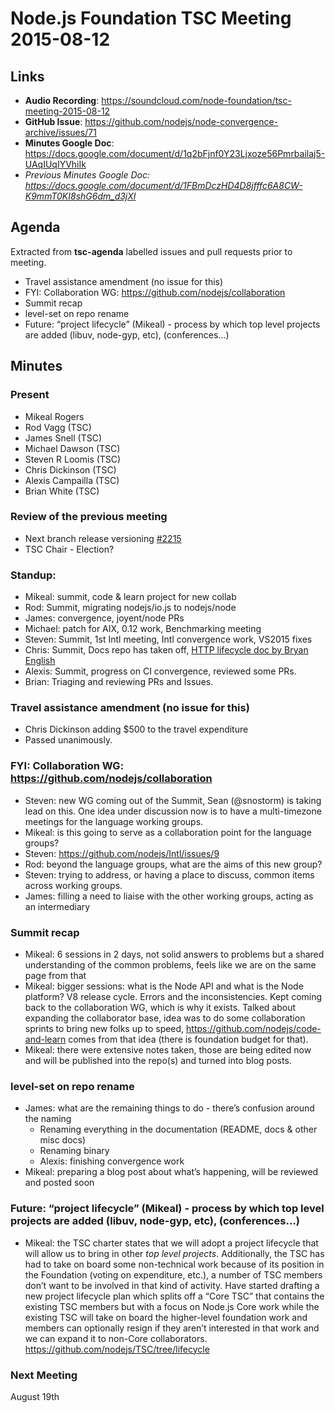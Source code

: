 # Node.js Foundation TSC Meeting 2015-08-12

## Links

* **Audio Recording**: <https://soundcloud.com/node-foundation/tsc-meeting-2015-08-12>
* **GitHub Issue**: <https://github.com/nodejs/node-convergence-archive/issues/71>
* **Minutes Google Doc**: <https://docs.google.com/document/d/1q2bFjnf0Y23Ljxoze56Pmrbailaj5-UAqIUqIYVhiIk>
* _Previous Minutes Google Doc: <https://docs.google.com/document/d/1FBmDczHD4D8jfffc6A8CW-K9mmT0KI8shG6dm_d3jXI>_

## Agenda

Extracted from **tsc-agenda** labelled issues and pull requests prior to meeting.

* Travel assistance amendment (no issue for this)
* FYI: Collaboration WG: <https://github.com/nodejs/collaboration>
* Summit recap
* level-set on repo rename
* Future: “project lifecycle” (Mikeal) - process by which top level projects are added (libuv, node-gyp, etc), (conferences…)

## Minutes

### Present

* Mikeal Rogers
* Rod Vagg (TSC)
* James Snell (TSC)
* Michael Dawson (TSC)
* Steven R Loomis (TSC)
* Chris Dickinson (TSC)
* Alexis Campailla (TSC)
* Brian White (TSC)

### Review of the previous meeting

* Next branch release versioning [#2215](https://github.com/nodejs/io.js/issues/2215)
* TSC Chair - Election?

### Standup:

* Mikeal: summit, code & learn project for new collab
* Rod: Summit, migrating nodejs/io.js to nodejs/node
* James: convergence, joyent/node PRs
* Michael: patch for AIX, 0.12 work, Benchmarking meeting
* Steven: Summit, 1st Intl meeting, Intl convergence work, VS2015 fixes
* Chris: Summit, Docs repo has taken off, [HTTP lifecycle doc by Bryan English](https://github.com/nodejs/docs/blob/master/src/guides/anatomy-of-an-http-transaction.md)
* Alexis: Summit, progress on CI convergence, reviewed some PRs.
* Brian: Triaging and reviewing PRs and Issues.

### Travel assistance amendment (no issue for this)

* Chris Dickinson adding $500 to the travel expenditure
* Passed unanimously.

### FYI: Collaboration WG: <https://github.com/nodejs/collaboration>

* Steven: new WG coming out of the Summit, Sean (@snostorm) is taking lead on this. One idea under discussion now is to have a multi-timezone meetings for the language working groups.
* Mikeal: is this going to serve as a collaboration point for the language groups?
* Steven: <https://github.com/nodejs/Intl/issues/9>
* Rod: beyond the language groups, what are the aims of this new group?
* Steven: trying to address, or having a place to discuss, common items across working groups.
* James: filling a need to liaise with the other working groups, acting as an intermediary

### Summit recap

* Mikeal: 6 sessions in 2 days, not solid answers to problems but a shared understanding of the common problems, feels like we are on the same page from that
* Mikeal: bigger sessions: what is the Node API and what is the Node platform? V8 release cycle. Errors and the inconsistencies. Kept coming back to the collaboration WG, which is why it exists. Talked about expanding the collaborator base, idea was to do some collaboration sprints to bring new folks up to speed, <https://github.com/nodejs/code-and-learn> comes from that idea (there is foundation budget for that).
* Mikeal: there were extensive notes taken, those are being edited now and will be published into the repo(s) and turned into blog posts.

### level-set on repo rename

* James: what are the remaining things to do - there’s confusion around the naming
  - Renaming everything in the documentation (README, docs & other misc docs)
  - Renaming binary
  - Alexis: finishing convergence work
* Mikeal: preparing a blog post about what’s happening, will be reviewed and posted soon

### Future: “project lifecycle” (Mikeal) - process by which top level projects are added (libuv, node-gyp, etc), (conferences…)

* Mikeal: the TSC charter states that we will adopt a project lifecycle that will allow us to bring in other _top level projects_. Additionally, the TSC has had to take on board some non-technical work because of its position in the Foundation (voting on expenditure, etc.), a number of TSC members don’t want to be involved in that kind of activity. Have started drafting a new project lifecycle plan which splits off a “Core TSC” that contains the existing TSC members but with a focus on Node.js Core work while the existing TSC will take on board the higher-level foundation work and members can optionally resign if they aren’t interested in that work and we can expand it to non-Core collaborators. <https://github.com/nodejs/TSC/tree/lifecycle>

### Next Meeting

August 19th
